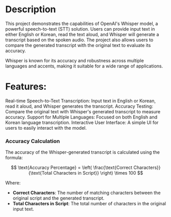 # Description
This project demonstrates the capabilities of OpenAI's Whisper model, a powerful speech-to-text (STT) solution. Users can provide input text in either English or Korean, read the text aloud, and Whisper will generate a transcript based on the spoken audio. The project also allows users to compare the generated transcript with the original text to evaluate its accuracy.

Whisper is known for its accuracy and robustness across multiple languages and accents, making it suitable for a wide range of applications.

# Features:
Real-time Speech-to-Text Transcription: Input text in English or Korean, read it aloud, and Whisper generates the transcript.
Accuracy Testing: Compare the original text with Whisper's generated transcript to measure accuracy.
Support for Multiple Languages: Focused on both English and Korean language transcription.
Interactive User Interface: A simple UI for users to easily interact with the model.

### Accuracy Calculation

The accuracy of the Whisper-generated transcript is calculated using the formula:

$$
\text{Accuracy Percentage} = \left( \frac{\text{Correct Characters}}{\text{Total Characters in Script}} \right) \times 100
$$

Where:
- **Correct Characters**: The number of matching characters between the original script and the generated transcript.
- **Total Characters in Script**: The total number of characters in the original input text.
